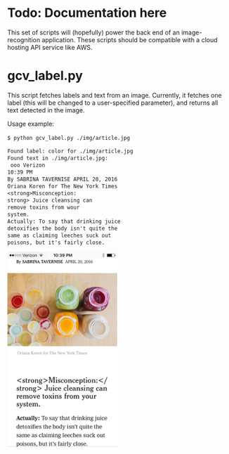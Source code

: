 # Todo: Documentation here

This set of scripts will (hopefully) power the back end of an image-recognition application. These scripts should be compatible with a cloud hosting API service like AWS.

# gcv_label.py

This script fetches labels and text from an image. Currently, it fetches one label (this will be changed to a user-specified parameter), and returns all text detected in the image.

Usage example:

`$ python gcv_label.py ./img/article.jpg`

```
Found label: color for ./img/article.jpg
Found text in ./img/article.jpg: 
 ooo Verizon
10:39 PM
By SABRINA TAVERNISE APRIL 20, 2016
Oriana Koren for The New York Times
<strong>Misconception:
strong> Juice cleansing can
remove toxins from wour
system.
Actually: To say that drinking juice
detoxifies the body isn't quite the
same as claiming leeches suck out
poisons, but it's fairly close.
 ```
 
 
<img src = "https://github.com/jpgard/mhacksixteen/blob/master/jpgard/img/article.jpg" width = "250">

 
